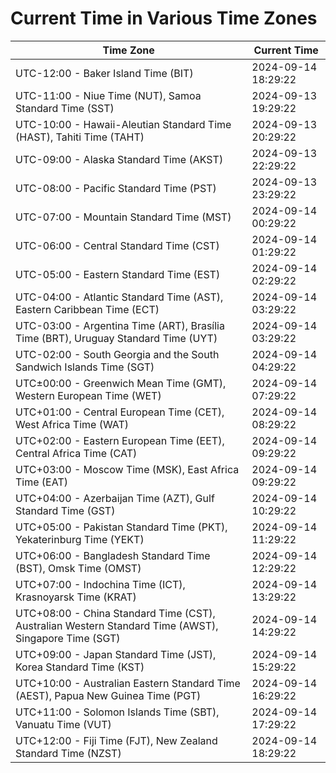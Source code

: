 # Current Time in Various Time Zones

| Time Zone | Current Time |
|-----------|--------------|
| UTC-12:00 - Baker Island Time (BIT) | 2024-09-14 18:29:22 |
| UTC-11:00 - Niue Time (NUT), Samoa Standard Time (SST) | 2024-09-13 19:29:22 |
| UTC-10:00 - Hawaii-Aleutian Standard Time (HAST), Tahiti Time (TAHT) | 2024-09-13 20:29:22 |
| UTC-09:00 - Alaska Standard Time (AKST) | 2024-09-13 22:29:22 |
| UTC-08:00 - Pacific Standard Time (PST) | 2024-09-13 23:29:22 |
| UTC-07:00 - Mountain Standard Time (MST) | 2024-09-14 00:29:22 |
| UTC-06:00 - Central Standard Time (CST) | 2024-09-14 01:29:22 |
| UTC-05:00 - Eastern Standard Time (EST) | 2024-09-14 02:29:22 |
| UTC-04:00 - Atlantic Standard Time (AST), Eastern Caribbean Time (ECT) | 2024-09-14 03:29:22 |
| UTC-03:00 - Argentina Time (ART), Brasília Time (BRT), Uruguay Standard Time (UYT) | 2024-09-14 03:29:22 |
| UTC-02:00 - South Georgia and the South Sandwich Islands Time (SGT) | 2024-09-14 04:29:22 |
| UTC±00:00 - Greenwich Mean Time (GMT), Western European Time (WET) | 2024-09-14 07:29:22 |
| UTC+01:00 - Central European Time (CET), West Africa Time (WAT) | 2024-09-14 08:29:22 |
| UTC+02:00 - Eastern European Time (EET), Central Africa Time (CAT) | 2024-09-14 09:29:22 |
| UTC+03:00 - Moscow Time (MSK), East Africa Time (EAT) | 2024-09-14 09:29:22 |
| UTC+04:00 - Azerbaijan Time (AZT), Gulf Standard Time (GST) | 2024-09-14 10:29:22 |
| UTC+05:00 - Pakistan Standard Time (PKT), Yekaterinburg Time (YEKT) | 2024-09-14 11:29:22 |
| UTC+06:00 - Bangladesh Standard Time (BST), Omsk Time (OMST) | 2024-09-14 12:29:22 |
| UTC+07:00 - Indochina Time (ICT), Krasnoyarsk Time (KRAT) | 2024-09-14 13:29:22 |
| UTC+08:00 - China Standard Time (CST), Australian Western Standard Time (AWST), Singapore Time (SGT) | 2024-09-14 14:29:22 |
| UTC+09:00 - Japan Standard Time (JST), Korea Standard Time (KST) | 2024-09-14 15:29:22 |
| UTC+10:00 - Australian Eastern Standard Time (AEST), Papua New Guinea Time (PGT) | 2024-09-14 16:29:22 |
| UTC+11:00 - Solomon Islands Time (SBT), Vanuatu Time (VUT) | 2024-09-14 17:29:22 |
| UTC+12:00 - Fiji Time (FJT), New Zealand Standard Time (NZST) | 2024-09-14 18:29:22 |

